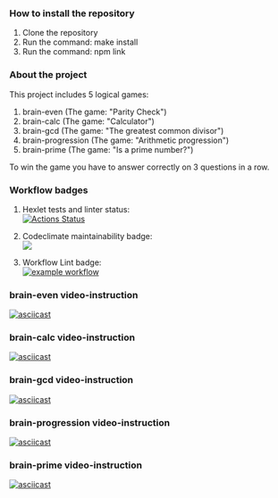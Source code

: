 ### How to install the repository
1. Clone the repository
2. Run the command: make install
3. Run the command: npm link

### About the project
This project includes 5 logical games:
1. brain-even (The game: "Parity Check")
2. brain-calc (The game: "Calculator")
3. brain-gcd (The game: "The greatest common divisor")
4. brain-progression (The game: "Arithmetic progression")
5. brain-prime (The game: "Is a prime number?")

To win the game you have to answer correctly on 3 questions in a row.

### Workflow badges
1. Hexlet tests and linter status: <br>
[![Actions Status](https://github.com/AntipovSergey/frontend-project-lvl1/workflows/hexlet-check/badge.svg)](https://github.com/AntipovSergey/frontend-project-lvl1/actions)

2. Codeclimate maintainability badge: <br>
<a href="https://codeclimate.com/github/AntipovSergey/frontend-project-lvl1/maintainability"><img src="https://api.codeclimate.com/v1/badges/3ef7e2ffc77f54f60af2/maintainability" /></a>

3. Workflow Lint badge:   
[![example workflow](https://github.com/AntipovSergey/frontend-project-lvl1/actions/workflows/github-actions-lint.yml/badge.svg)](https://github.com/AntipovSergey/frontend-project-lvl1/actions)

### brain-even video-instruction
[![asciicast](https://asciinema.org/a/iIX0lT0tr648ZZvwC2e7NNFg3.svg)](https://asciinema.org/a/iIX0lT0tr648ZZvwC2e7NNFg3)

### brain-calc video-instruction
[![asciicast](https://asciinema.org/a/eoDfDilqvY4enoYUNYp6xlqZt.svg)](https://asciinema.org/a/eoDfDilqvY4enoYUNYp6xlqZt)

### brain-gcd video-instruction
[![asciicast](https://asciinema.org/a/RRd0tBQWdCwvUBZa6CBzUL2VQ.svg)](https://asciinema.org/a/RRd0tBQWdCwvUBZa6CBzUL2VQ)

### brain-progression video-instruction
[![asciicast](https://asciinema.org/a/H9UYIbEyxLj0X7sGmA4zi1ctB.svg)](https://asciinema.org/a/H9UYIbEyxLj0X7sGmA4zi1ctB)

### brain-prime video-instruction
[![asciicast](https://asciinema.org/a/RoKrYUL7Momx71YZxOELJsUQP.svg)](https://asciinema.org/a/RoKrYUL7Momx71YZxOELJsUQP)
